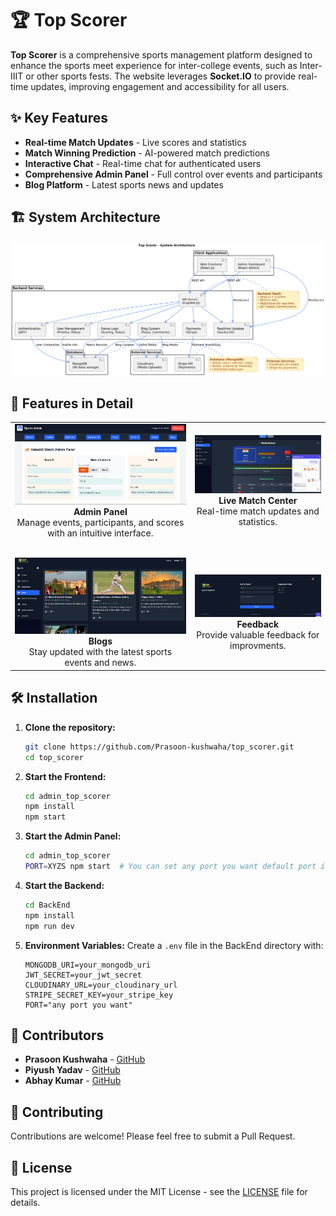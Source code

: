# 🏆 Top Scorer

**Top Scorer** is a comprehensive sports management platform designed to enhance the sports meet experience for inter-college events, such as Inter-IIIT or other sports fests. The website leverages **Socket.IO** to provide real-time updates, improving engagement and accessibility for all users.

## ✨ Key Features

- **Real-time Match Updates** - Live scores and statistics
- **Match Winning Prediction** - AI-powered match predictions
- **Interactive Chat** - Real-time chat for authenticated users
- **Comprehensive Admin Panel** - Full control over events and participants
- **Blog Platform** - Latest sports news and updates

## 🏗️ System Architecture

![Top Scorer Architecture](top_Scorrer.png) 

## 🚀 Features in Detail

<div align="center">

<table>
  <tr>
    <td align="center">
      <img src="IMGs/Admin.png" alt="Admin Panel" width="300"/><br>
      <b>Admin Panel</b><br>
      Manage events, participants, and scores with an intuitive interface.
    </td>
    <td align="center">
      <img src="IMGs/Match.png" alt="Cricket UI" width="300"/><br>
      <b>Live Match Center</b><br>
      Real-time match updates and statistics.
    </td>
  </tr>
  <tr><td height="20"></td></tr> <!-- Spacer row -->

  <tr>
    <td align="center">
      <img src="IMGs/Blog.png" alt="Blog Page" width="300"/><br>
      <b>Blogs</b><br>
      Stay updated with the latest sports events and news.
    </td>
    <td align="center">
      <img src="IMGs/feedback.png" alt="Match UI" width="300"/><br>
      <b>Feedback</b><br>
      Provide valuable feedback for improvments.
    </td>
  </tr>
</table>

</div>


## 🛠️ Installation

1. **Clone the repository:**
   ```bash
   git clone https://github.com/Prasoon-kushwaha/top_scorer.git
   cd top_scorer
   ```

2. **Start the Frontend:**
   ```bash
   cd admin_top_scorer
   npm install
   npm start
   ```

3. **Start the Admin Panel:**
   ```bash
   cd admin_top_scorer
   PORT=XYZS npm start  # You can set any port you want default port is 3001
   ```

4. **Start the Backend:**
   ```bash
   cd BackEnd
   npm install
   npm run dev
   ```

5. **Environment Variables:**
   Create a `.env` file in the BackEnd directory with:
   ```
   MONGODB_URI=your_mongodb_uri
   JWT_SECRET=your_jwt_secret
   CLOUDINARY_URL=your_cloudinary_url
   STRIPE_SECRET_KEY=your_stripe_key
   PORT="any port you want"
   ```

## 👥 Contributors
- **Prasoon Kushwaha** - [GitHub](https://github.com/Prasoon-kushwaha)
- **Piyush Yadav** - [GitHub](https://github.com/piy3)
- **Abhay Kumar** - [GitHub](https://github.com/Abhay2004Kumar)

## 🤝 Contributing
Contributions are welcome! Please feel free to submit a Pull Request.

## 📄 License
This project is licensed under the MIT License - see the [LICENSE](LICENSE) file for details.

